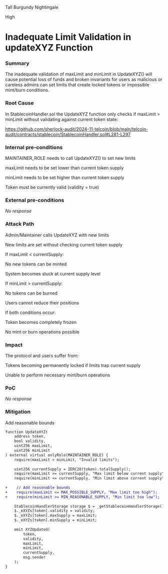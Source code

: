 Tall Burgundy Nightingale

High

# Inadequate Limit Validation in updateXYZ Function

### Summary

The inadequate validation of maxLimit and minLimit in UpdateXYZ() will cause potential loss of funds and broken invariants for users as malicious or careless admins can set limits that create locked tokens or impossible mint/burn conditions.

### Root Cause

In StablecoinHandler.sol the UpdateXYZ function only checks if maxLimit > minLimit without validating against current token state:

https://github.com/sherlock-audit/2024-11-telcoin/blob/main/telcoin-audit/contracts/stablecoin/StablecoinHandler.sol#L281-L297

### Internal pre-conditions

MAINTAINER_ROLE needs to call UpdateXYZ() to set new limits

maxLimit needs to be set lower than current token supply

minLimit needs to be set higher than current token supply

Token must be currently valid (validity = true)

### External pre-conditions

_No response_

### Attack Path

Admin/Maintainer calls UpdateXYZ with new limits

New limits are set without checking current token supply

If maxLimit < currentSupply:

No new tokens can be minted

System becomes stuck at current supply level

If minLimit > currentSupply:

No tokens can be burned

Users cannot reduce their positions

If both conditions occur:

Token becomes completely frozen

No mint or burn operations possible

### Impact

The protocol and users suffer from:

Tokens becoming permanently locked if limits trap current supply

Unable to perform necessary mint/burn operations

### PoC

_No response_

### Mitigation

Add reasonable bounds

```Diff
function UpdateXYZ(
    address token,
    bool validity,
    uint256 maxLimit,
    uint256 minLimit
) external virtual onlyRole(MAINTAINER_ROLE) {
    require(maxLimit > minLimit, "Invalid limits");
    
    uint256 currentSupply = IERC20(token).totalSupply();
    require(maxLimit >= currentSupply, "Max limit below current supply");
    require(minLimit <= currentSupply, "Min limit above current supply");
    
+    // Add reasonable bounds
+    require(maxLimit <= MAX_POSSIBLE_SUPPLY, "Max limit too high");
+    require(minLimit >= MIN_REASONABLE_SUPPLY, "Min limit too low");
    
    StablecoinHandlerStorage storage $ = _getStablecoinHandlerStorage();
    $._eXYZs[token].validity = validity;
    $._eXYZs[token].maxSupply = maxLimit;
    $._eXYZs[token].minSupply = minLimit;
    
    emit XYZUpdated(
        token,
        validity,
        maxLimit,
        minLimit,
        currentSupply,
        msg.sender
    );
}
```